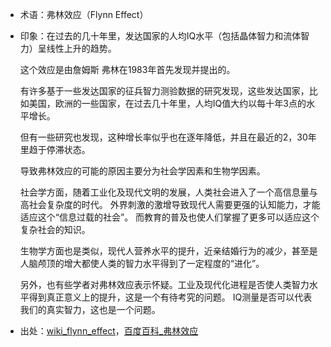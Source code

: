 + 术语：弗林效应（Flynn Effect）
+ 印象：在过去的几十年里，发达国家的人均IQ水平（包括晶体智力和流体智力）呈线性上升的趋势。

  这个效应是由詹姆斯 弗林在1983年首先发现并提出的。
  
  有许多基于一些发达国家的征兵智力测验数据的研究发现，这些发达国家，比如美国，欧洲的一些国家，在过去几十年里，人均IQ值大约以每十年3点的水平增长。
  
  但有一些研究也发现，这种增长率似乎也在逐年降低，并且在最近的2，30年里趋于停滞状态。
  
  导致弗林效应的可能的原因主要分为社会学因素和生物学因素。
  
  社会学方面，随着工业化及现代文明的发展，人类社会进入了一个高信息量与高社会复杂度的时代。
  外界刺激的激增导致现代人需要更强的认知能力，才能适应这个“信息过载的社会”。
  而教育的普及也使人们掌握了更多可以适应这个复杂社会的知识。
  
  生物学方面也是类似，现代人营养水平的提升，近亲结婚行为的减少，甚至是人脑颅顶的增大都使人类的智力水平得到了一定程度的“进化”。
  
  另外，也有些学者对弗林效应表示怀疑。工业及现代化进程是否使人类智力水平得到真正意义上的提升，这是一个有待考究的问题。
  IQ测量是否可以代表我们的真实智力，这也是一个问题。
  
+ 出处：[wiki_flynn_effect](https://en.wikipedia.org/wiki/Flynn_effect)，[百度百科_弗林效应](http://baike.baidu.com/link?url=enCq22dnh0VwPlHMflrkZyPsdCrr9sk6QRAYdHQ_f4SEWLnXz_a_m0p6T2HYvXEpoWzYsggOb3jVjLx1P1qhlJCvlEb2jgB2DUUdigd2tTsc2yJCfvaTALi44JP-paRa)
